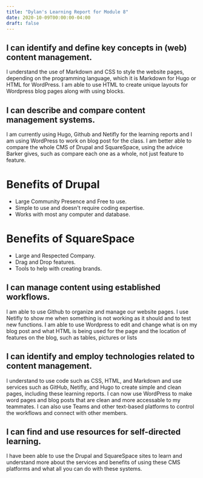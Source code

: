 ```yaml
---
title: "Dylan's Learning Report for Module 8"
date: 2020-10-09T00:00:00-04:00
draft: false
---
```


I can identify and define key concepts in (web) content management.
-------------------------------------------------------------------
I understand the use of Markdown and CSS to style the website pages, depending on the programming language, which it is Markdown for Hugo or HTML for WordPress.
I am able to use HTML to create unique layouts for Wordpress blog pages along with using blocks.

I can describe and compare content management systems.
-------------------------------------------------------------------
I am currently using Hugo, Github and Netifly for the learning reports and I am using WordPress to work on blog post for the class. 
I am better able to compare the whole CMS of Drupal and SquareSpace, using the advice Barker gives, such as compare each one as a whole, not just feature to feature.

Benefits of Drupal
=====================================
+ Large Community Presence and Free to use.
+ Simple to use and doesn't require coding expertise.
+ Works with most any computer and database.

Benefits of SquareSpace
=====================================
+ Large and Respected Company.
+ Drag and Drop features.
+ Tools to help with creating brands.

I can manage content using established workflows.
-------------------------------------------------------------------
I am able to use Github to organize and manage our website pages. I use Netifly to show me when something is not working as it should and to test new functions. 
I am able to use Wordpress to edit and change what is on my blog post and what HTML is being used for the page and the location of features on the blog, such as tables, pictures or lists

I can identify and employ technologies related to content management.
---------------------------------------------------------------------
I understand to use code such as CSS, HTML, and Markdown and use services such as GitHub, Netifly, and Hugo to create simple and clean pages, including these learning reports. 
I can now use WordPress to make word pages and blog posts that are clean and more accessable to my teammates.
I can also use Teams and other text-based platforms to control the workflows and connect with other members.

I can find and use resources for self-directed learning.
-------------------------------------------------------------------
I have been able to use the Drupal and SquareSpace sites to learn and understand more about the services and benefits of using these CMS platforms and what all you can do with these systems.
